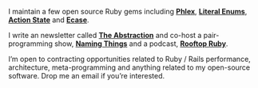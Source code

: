 I maintain a few open source Ruby gems including **[Phlex](https://phlex.fun)**, **[Literal Enums](https://github.com/joeldrapper/literal_enums)**, **[Action State](https://github.com/joeldrapper/action_state)** and **[Ecase](https://github.com/joeldrapper/ecase)**.

I write an newsletter called **[The Abstraction](https://www.theabstraction.space)** and co-host a pair-programming show, **[Naming Things](https://www.namingthings.org)** and a podcast, **[Rooftop Ruby](https://www.rooftopruby.com)**.

I’m open to contracting opportunities related to Ruby / Rails performance, architecture, meta-programming and anything related to my open-source software. Drop me an email if you’re interested.
